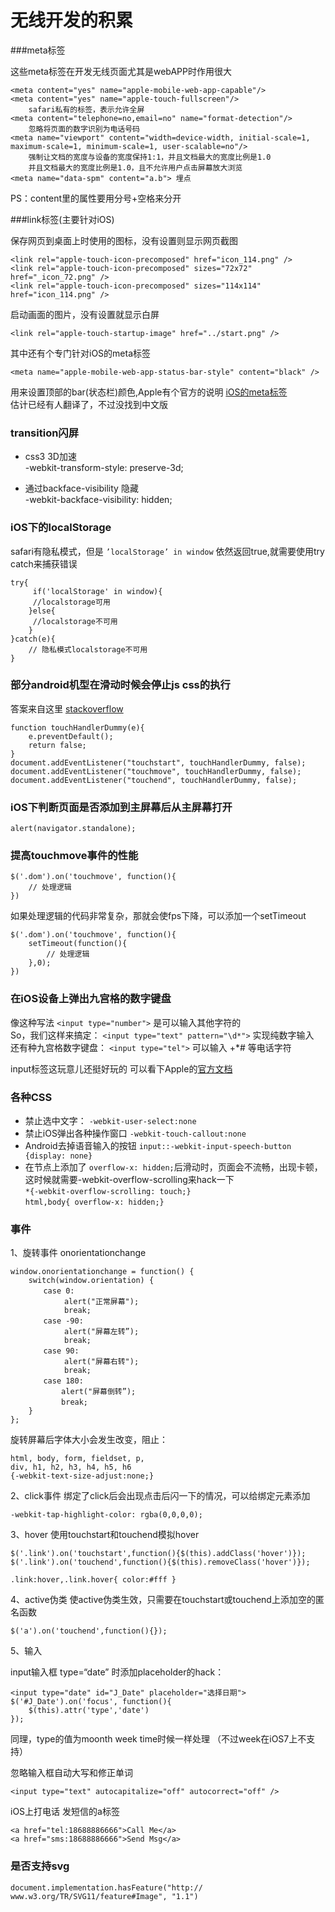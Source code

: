 # 无线开发的积累

###meta标签

这些meta标签在开发无线页面尤其是webAPP时作用很大

	<meta content="yes" name="apple-mobile-web-app-capable"/>
	<meta content="yes" name="apple-touch-fullscreen"/>
	    safari私有的标签，表示允许全屏
	<meta content="telephone=no,email=no" name="format-detection"/>
		忽略将页面的数字识别为电话号码
	<meta name="viewport" content="width=device-width, initial-scale=1, maximum-scale=1, minimum-scale=1, user-scalable=no"/>
		强制让文档的宽度与设备的宽度保持1:1，并且文档最大的宽度比例是1.0
		并且文档最大的宽度比例是1.0，且不允许用户点击屏幕放大浏览
	<meta name="data-spm" content="a.b"> 埋点

PS：content里的属性要用分号+空格来分开

###link标签(主要针对iOS)

保存网页到桌面上时使用的图标，没有设置则显示网页截图

	<link rel="apple-touch-icon-precomposed" href="icon_114.png" />
	<link rel="apple-touch-icon-precomposed" sizes="72x72" href="_icon_72.png" />
	<link rel="apple-touch-icon-precomposed" sizes="114x114" href="icon_114.png" />

启动画面的图片，没有设置就显示白屏

    <link rel="apple-touch-startup-image" href="../start.png" />
其中还有个专门针对iOS的meta标签

    <meta name="apple-mobile-web-app-status-bar-style" content="black" />
用来设置顶部的bar(状态栏)颜色,Apple有个官方的说明 [iOS的meta标签](https://developer.apple.com/library/safari/documentation/appleapplications/reference/SafariHTMLRef/Articles/MetaTags.html)  
估计已经有人翻译了，不过没找到中文版


### transition闪屏
* css3 3D加速  
	-webkit-transform-style: preserve-3d;

* 通过backface-visibility 隐藏  
	-webkit-backface-visibility: hidden;

### iOS下的localStorage
safari有隐私模式，但是 `’localStorage’ in window` 依然返回true,就需要使用try catch来捕获错误

	try{
		 if('localStorage' in window){
         //localstorage可用
    	}else{
         //localstorage不可用
    	}
	}catch(e){
    	// 隐私模式localstorage不可用
	}

### 部分android机型在滑动时候会停止js css的执行
答案来自这里 [stackoverflow](http://stackoverflow.com/questions/10246305/android-browser-touch-events-stop-display-being-updated-inc-canvas-elements-h)

	function touchHandlerDummy(e){
   		e.preventDefault();
    	return false;
	}
	document.addEventListener("touchstart", touchHandlerDummy, false);
	document.addEventListener("touchmove", touchHandlerDummy, false);
	document.addEventListener("touchend", touchHandlerDummy, false);

### iOS下判断页面是否添加到主屏幕后从主屏幕打开
`alert(navigator.standalone);` 

### 提高touchmove事件的性能

	$('.dom').on('touchmove', function(){
		// 处理逻辑
	})
如果处理逻辑的代码非常复杂，那就会使fps下降，可以添加一个setTimeout
	
	$('.dom').on('touchmove', function(){
		setTimeout(function(){
			// 处理逻辑
		},0);
	})

### 在iOS设备上弹出九宫格的数字键盘
像这种写法 `<input type="number">` 是可以输入其他字符的  
So，我们这样来搞定： `<input type="text" pattern="\d*">` 实现纯数字输入  
还有种九宫格数字键盘： `<input type="tel">` 可以输入 +*# 等电话字符

input标签这玩意儿还挺好玩的 可以看下Apple的[官方文档](https://developer.apple.com/library/ios/documentation/StringsTextFonts/Conceptual/TextAndWebiPhoneOS/KeyboardManagement/KeyboardManagement.html)
### 各种CSS
* 禁止选中文字： `-webkit-user-select:none`
* 禁止iOS弹出各种操作窗口 `-webkit-touch-callout:none`
* Android去掉语音输入的按钮 `input::-webkit-input-speech-button {display: none}`
* 在节点上添加了 `overflow-x: hidden;`后滑动时，页面会不流畅，出现卡顿，这时候就需要-webkit-overflow-scrolling来hack一下  
	`*{-webkit-overflow-scrolling: touch;}`  
	`html,body{ overflow-x: hidden;}`

### 事件
1、旋转事件 onorientationchange

	window.onorientationchange = function() {
		switch(window.orientation) {
		　　case 0:
				alert("正常屏幕");
				break;
		　　case -90:
				alert("屏幕左转”);
				break;
		　　case 90:
				alert("屏幕右转");
				break;
		　　case 180:
			　　alert("屏幕倒转”);
			　　break;
		}
	};
	
旋转屏幕后字体大小会发生改变，阻止：

	html, body, form, fieldset, p, 
	div, h1, h2, h3, h4, h5, h6 
	{-webkit-text-size-adjust:none;}
	
2、click事件
绑定了click后会出现点击后闪一下的情况，可以给绑定元素添加

    -webkit-tap-highlight-color: rgba(0,0,0,0);

3、hover
使用touchstart和touchend模拟hover

	$('.link').on('touchstart',function(){$(this).addClass('hover')});
	$('.link').on('touchend',function(){$(this).removeClass('hover')});
	
	.link:hover,.link.hover{ color:#fff }
	
4、active伪类
使active伪类生效，只需要在touchstart或touchend上添加空的匿名函数

	$('a').on('touchend',function(){});
	
5、输入
	
input输入框 type=“date” 时添加placeholder的hack：

	<input type="date" id="J_Date" placeholder="选择日期">
	$('#J_Date').on('focus', function(){
		$(this).attr('type','date')
	});
同理，type的值为moonth week time时候一样处理 （不过week在iOS7上不支持）

忽略输入框自动大写和修正单词

	<input type="text" autocapitalize="off" autocorrect="off" />

iOS上打电话 发短信的a标签
	
	<a href="tel:18688886666">Call Me</a>
	<a href="sms:18688886666">Send Msg</a>		

### 是否支持svg

	document.implementation.hasFeature("http:// www.w3.org/TR/SVG11/feature#Image", "1.1")
	





